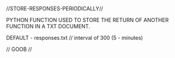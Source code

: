 //STORE-RESPONSES-PERIODICALLY//

PYTHON FUNCTION USED TO STORE THE RETURN OF ANOTHER FUNCTION IN A TXT DOCUMENT.

DEFAULT - responses.txt // interval of 300 (5 - minutes)

// GOOB //
